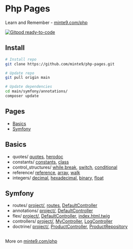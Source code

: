 # Php Pages

Learn and Remember - [minte9.com/php](https://www.minte9.com/php)

[![Gitpod ready-to-code](https://img.shields.io/badge/Gitpod-ready--to--code-blue?logo=gitpod)](https://gitpod.io/#https://github.com/minte9/php-pages)

## Install

~~~sh
# Install repo
git clone https://github.com/minte9/php-pages.git

# Update repo
git pull origin main

# Update dependencies
cd main/symfony/annotations/
composer update
~~~

## Pages

- [Basics](#basics)
- [Symfony](#symfony) 

## Basics
  * quotes/ [quotes](./main/basics/quotes/quotes.php), [herodoc](./main/basics/quotes/herodoc.php)
  * constants/ [constants](./main/basics/constants/constants.php), [class](./main/basics/constants/class.php)
  * control_structures/ [while](./main/basics/control_structures/while.php),[break](./main/basics/control_structures/break.php), [switch](./main/basics/control_structures/switch.php), [conditional](./main/basics/control_structures/conditional.php)
  * reference/ [reference](./main/basics/reference/reference.php), [array](./main/basics/reference/array.php), [walk](./main/basics/reference/walk.php)
  * integers/ [decimal](./main/basics/integers/decimal.php), [hexadecimal](./main/basics/integers/hexadecimal.php), [binary](./main/basics/integers/binary.php), [float](./main/basics/integers/float.php)

## Symfony
  * routes/ [project/](./main/symfony/routes), [routes](./main/symfony/routes/config/routes.yaml), [DefaultController](./main/symfony/routes/src/Controller/DefaultController.php)
  * annotations/ [project/](./main/symfony/annotations), [DefaultController](./main/symfony/annotations/src/Controller/DefaultController.php)
  * flex/ [project/](./main/symfony/flex), [DefaultController](./main/symfony/flex/src/Controller/DefaultController.php), [index.html.twig](./main/symfony/flex/templates/default/index.html.twig)
  * controllers/ [project/](./main/symfony/controllers), [MyController](./main/symfony/controllers/src/Controller/MyController.php), [LogController](./main/symfony/controllers/src/Controller/LogController.php)
  * doctrine/ [project/](./main/symfony/doctrine), [ProductController](./main/symfony/doctrine/src/Controller/ProductController.php), [ProductRepository](./main/symfony/doctrine/src/Repository/ProductRepository.php)


##

More on [minte9.com/php](https://www.minte9.com/php)
